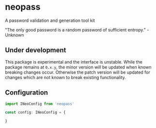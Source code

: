 # neopass
A password validation and generation tool kit

"The only good password is a random password of sufficient entropy." - Unknown

## Under development

This package is experimental and the interface is unstable. While the package remains at `0.x.y`, the minor version will be updated when known breaking changes occur. Otherwise the patch version will be updated for changes which are not known to break existing functionality.

## Configuration

```typescript
import INeoConfig from 'neopass'

const config: INeoConfig = {

}
```
